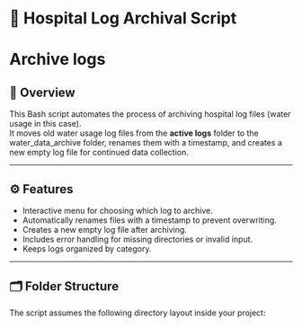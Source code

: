 # 🏥 Hospital Log Archival Script
# Archive logs 
## 📄 Overview
This Bash script automates the process of archiving hospital log files (water usage in this case).  
It moves old water usage log files from the **active logs** folder to the water_data_archive folder, renames them with a timestamp, and creates a new empty log file for continued data collection.

---

## ⚙️ Features
- Interactive menu for choosing which log to archive.  
- Automatically renames files with a timestamp to prevent overwriting.  
- Creates a new empty log file after archiving.  
- Includes error handling for missing directories or invalid input.  
- Keeps logs organized by category.

---

## 🗂️ Folder Structure
The script assumes the following directory layout inside your project:
